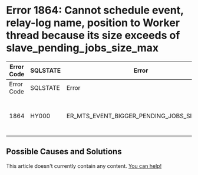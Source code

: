 
# Error 1864: Cannot schedule event, relay-log name, position to Worker thread because its size exceeds of slave_pending_jobs_size_max


| Error Code | SQLSTATE | Error | Description |
| --- | --- | --- | --- |
| Error Code | SQLSTATE | Error | Description |
| 1864 | HY000 | ER_MTS_EVENT_BIGGER_PENDING_JOBS_SIZE_MAX | Cannot schedule event %s, relay-log name %s, position %s to Worker thread because its size %lu exceeds %lu of slave_pending_jobs_size_max. |




## Possible Causes and Solutions


This article doesn't currently contain any content. [You can help!](/en/writing-and-editing-knowledge-base-articles/)

